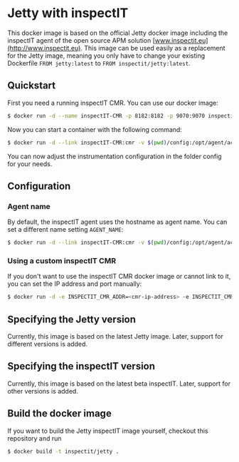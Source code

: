 # Jetty with inspectIT
This docker image is based on the official Jetty docker image including the inspectIT agent of the open source APM solution [www.inspectit.eu](http://www.inspectit.eu).
This image can be used easily as a replacement for the Jetty image, meaning you only have to change your existing Dockerfile ```FROM jetty:latest``` to ```FROM inspectit/jetty:latest```.

## Quickstart
First you need a running inspectIT CMR. You can use our docker image:

```bash
$ docker run -d --name inspectIT-CMR -p 8182:8182 -p 9070:9070 inspectit/cmr
```

Now you can start a container with the following command:

```bash
$ docker run -d --link inspectIT-CMR:cmr -v $(pwd)/config:/opt/agent/active-config inspectit/jetty
```

You can now adjust the instrumentation configuration in the folder config for your needs.

## Configuration
### Agent name
By default, the inspectIT agent uses the hostname as agent name. You can set a different name setting ```AGENT_NAME```:

```bash
$ docker run -d --link inspectIT-CMR:cmr -v $(pwd)/config:/opt/agent/active-config -e AGENT_NAME=<agent-name> inspectit/jetty
```

### Using a custom inspectIT CMR
If you don't want to use the inspectIT CMR docker image or cannot link to it, you can set the IP address and port manually:

```bash
$ docker run -d -e INSPECTIT_CMR_ADDR=<cmr-ip-address> -e INSPECTIT_CMR_PORT=<cmr-port> inspectit/jetty
```

## Specifying the Jetty version
Currently, this image is based on the latest Jetty image. Later, support for different versions is added.

## Specifying the inspectIT version
Currently, this image is based on the latest beta inspectIT. Later, support for other versions is added.

## Build the docker image
If you want to build the Jetty inspectIT image yourself, checkout this repository and run 

```bash
$ docker build -t inspectit/jetty .
```
